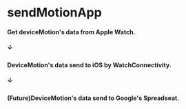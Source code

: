 # sendMotionApp

#### Get deviceMotion's data from Apple Watch.
#####     ↓
#### DeviceMotion's data send to iOS by WatchConnectivity.
#####        ↓
#### (Future)DeviceMotion's data send to Google's Spreadseat.
